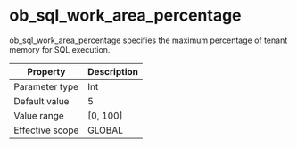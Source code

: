 ob_sql_work_area_percentage 
================================================

ob_sql_work_area_percentage specifies the maximum percentage of tenant memory for SQL execution. 


|  **Property**   | **Description** |
|-----------------|-----------------|
| Parameter type  | Int             |
| Default value   | 5               |
| Value range     | \[0, 100\]      |
| Effective scope | GLOBAL          |


